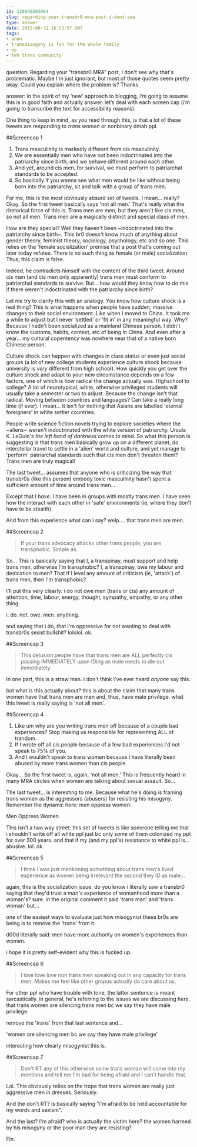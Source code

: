 ```yaml
---
id: 128038593084
slug: regarding-your-transbr0-mra-post-i-dont-see
type: answer
date: 2015-08-31 16:53:57 GMT
tags:
- anon
- transmisogyny is fun for the whole family
- op
- teh trans community
---
```

question: Regarding your "transbr0 MRA" post, I don't see why that's problematic. Maybe I'm just ignorant, but most of those quotes seem pretty okay. Could you explain where the problem is? Thanks

answer: in the spirit of my ‘new’ approach to blogging, i’m going to assume this is in good faith and actually answer. let’s deal with each screen cap (i’m going to transcribe the text for accessibility reasons).

One thing to keep in mind, as you read through this, is that a lot of these tweets are responding to _trans women_ or nonbinary dmab ppl. 

##Screencap 1

1. Trans masculinity is markedly different from cis masculinity.
2. We are essentially men who have not been indoctrinated into the patriarchy since birth, and we behave different around each other.
3. And yet, around cis men, for survival, we must perform to patriarchal standards to be accepted.
4. So basically if you wanna see what men would be like without being born into the patriarchy, sit and talk with a group of trans men.

For me, this is the most obviously absurd set of tweets. I mean... really? Okay. So the first tweet basically says 'not all men.' That's really what the rhetorical force of this is. Trans men are men, but they aren't like cis men, so not all men. Trans men are a magically distinct and special class of men.

How are they special? Well they haven't been ~indoctrinated into the patriarchy since birth~. This br0 doesn't know much of anything about gender theory, feminist theory, sociology, psychology, etc and so one. This relies on the 'female socialization' premise that a post that's coming out later today refutes. There is no such thing as female (or male) socialization. Thus, this claim is false.

Indeed, he contradicts himself with the content of the third tweet. Around cis men (and cis men only apparently) trans men must conform to patriarchal standards to survive. But... how would they know how to do this if there weren't indoctrinated with the patriarchy since birth? 

Let me try to clarify this with an analogy. You know how culture shock is a real thing? This is what happens when people have sudden, massive changes to their social environment. Like when I moved to China. It took me a while to adjust but I never 'settled' or 'fit in' in any meaningful way. Why? Because I hadn't been socialized as a mainland Chinese person. I didn't know the customs, habits, context, etc of being in China. And even after a year... my cultural copentency was nowhere near that of a native born Chinese person.

Culture shock can happen with changes in class status or even just social groups (a lot of new college students experience culture shock because university is _very_ different from high school). How quickly you get over the culture shock and adapt to your new circumstance depends on a few factors, one of which is how radical the change actually was. Highschool to college? A lot of neurotypical, white, otherwise privileged students will usually take a semester or two to adjust. Because the change isn't that radical. Moving between countries and languages? Can take a really long time (if ever). I mean... it isn't for nothing that Asians are labelled 'eternal foreigners' in white settler countries.

People write science fiction novels trying to explore societies where the ~aliens~ weren't indoctrinated with the white version of patriarchy. Ursula K. LeGuin's _the left hand of darkness_ comes to mind. So what this person is suggesting is that trans men basically grow up on a different planet, do interstellar travel to settle in a 'alien' world and culture, and yet manage to 'perform' patriarchal standards such that cis men don't threaten them? Trans men are truly magical!

The last tweet... assumes that anyone who is criticizing the way that transbr0s (like this person) embody toxic masculinity hasn't spent a sufficient amount of time around trans men...

Except that I _have_. I have been in groups with mostly trans men. I have seen how the interact with each other in 'safe' environments (ie, where they don't have to be stealth). 

And from this experience what can i say? welp.... that trans men are men. 

##Screencap 2

> If your trans advocacy attacks other trans people, you are transphobic. Simple as.

So... This is basically saying that I, a transpinay, must support and help trans men, otherwise I'm transphobic? I, a transpinay, owe my labour and dedication to men? That if I level any amount of criticism (ie, 'attack') of trans men, then I'm transphobic? 

I'll put this very clearly: i do not owe men (trans or cis) any amount of attention, time, labour, energy, thought, sympathy, empathy, or any other thing.

i. do. not. owe. men. anything.

and saying that i do, that i'm oppressive for not wanting to deal with transbr0s sexist bullshit? lololol. ok.

##Screencap 3

> This delusion people have that trans men are ALL perfectly cis passing IMMEDIATELY upon IDing as male needs to die out immediately.

In one part, this is a straw man. i don't think i've ever heard _anyone_ say this.

but what is this actually about? this is about the claim that many trans women have that trans men are men and, thus, have male privilege. what this tweet is really saying is 'not all men'. 

##Screencap 4

1. Like um why are you writing trans men off because of a couple bad experiences? Stop making us responsible for representing ALL of trandom.
2. If I wrote off all cis people because of a few bad experiences I'd not speak to 75% of you.
3. And I wouldn't speak to trans women because I have literally been abused by more trans women than cis people.

Okay... So the first tweet is, again, 'not all men.' This is frequently heard in many MRA circles when women are talking about sexual assault. So...

The last tweet... is interesting to me. Because what he's doing is framing trans women as the aggressors (abusers) for resisting his misogyny. Remember the dynamic here: men oppress women.

Men Oppress Women

This isn't a two way street. this set of tweets is like someone telling me that i shouldn't write off all white ppl just bc only _some_ of them colonized my ppl for over 300 years. and that if my (and my ppl's) resistance to white ppl is... abusive. lol. ok.

##Screencap 5

> I think I was just mentioning something about trans men's lived experience as women being irrelevant the second they ID as male...

again, this is the socialization issue. do you know i literally saw a transbr0 saying that they'd trust a _man's_ experience of womanhood more than a woman's? sure. in the original comment it said 'trans man' and 'trans woman' but...

one of the easiest ways to evaluate just how misogynist these br0s are being is to remove the 'trans' from it.

d00d literally said: men have more authority on women's experiences than women.

i hope it is pretty self-evident why this is fucked up.

##Screencap 6

> I love love love non trans men speaking out in any capacity for trans men. Makes me feel like other gropus actually do care about us.

For other ppl who have trouble with tone, the latter sentence is meant sarcastically. in general, he's referring to the issues we are discussing here. that trans women are silencing trans men bc we say they have male privilege. 

remove the 'trans' from that last sentence and...

'women are silencing men bc we say they have male privilege'

interesting how clearly misogynist this is.

##Screencap 7

> Don't RT any of this otherwise some trans woman will come into my mentions and tell me I'm bad for being afraid and I can't handle that.

Lol. This obviously relies on the trope that trans women are really just aggressive men in dresses. Seriously.

And the don't RT? is basically saying "i'm afraid to be held accountable for my words and sexism". 

And the last? I'm afraid? who is actually the victim here? the women harmed by his misogyny or the poor man they are resisting?

Fin.